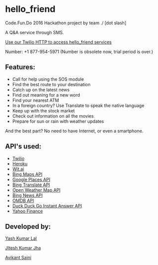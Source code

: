 # hello_friend

Code.Fun.Do 2016 Hackathon project by team ./ [dot slash]

A Q&A service through SMS.

[Use our Twilio HTTP to access hello_friend services](https://cfd-sms.herokuapp.com/)

Number: +1 877-954-5971 (Number is obsolete now, trial period is over.)

## Features:
* Call for help using the SOS module
* Find the best route to your destination
* Catch up on the latest news
* Find out meaning for a new word
* Find your nearest ATM
* In a foreign country? Use Translate to speak the native language
* Keep up with the stock market
* Check out information on all the movies
* Prepare for sun or rain with weather updates

And the best part? No need to have Internet, or even a smartphone.

## API's used:
* [Twilio](https://www.twilio.com)
* [Heroku](https://www.heroku.com)
* [Wit.ai](https://wit.ai)
* [Bing Maps API](https://www.microsoft.com/maps/choose-your-bing-maps-API.aspx)
* [Google Places API](https://developers.google.com/places/)
* [Bing Translate API](https://www.microsoft.com/en-us/translator/translatorapi.aspx)
* [Open Weather Map API](https://openweathermap.org/api)
* [Bing News API](http://www.bing.com/developers/s/APIBasics.html)
* [OMDB API](https://www.omdbapi.com)
* [Duck Duck Go Instant Answer API](https://duckduckgo.com/api)
* [Yahoo Finance](https://pypi.python.org/pypi/yahoo-finance/1.1.4)


## Developed by:

[Yash Kumar Lal](https://github.com/ykl7)


[JItesh Kumar Jha](https://github.com/jiteshjha)


[Avikant Saini](https://github.com/avikantz)
